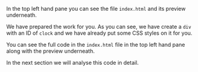 In the top left hand pane you can see the file `index.html` and its preview underneath.

We have prepared the work for you. As you can see, we have create a `div` with an ID of `clock` and we have already put some CSS styles on it for you.

You can see the full code in the `index.html` file in the top left hand pane along with the preview underneath.

In the next section we will analyse this code in detail.